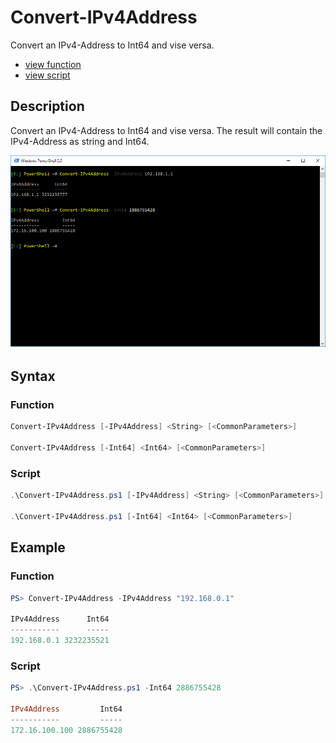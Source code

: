# Convert-IPv4Address

Convert an IPv4-Address to Int64 and vise versa.

* [view function](https://github.com/BornToBeRoot/PowerShell/blob/master/Module/LazyAdmin/Functions/Convert-IPv4Address.ps1)
* [view script](https://github.com/BornToBeRoot/PowerShell/blob/master/Scripts/Convert-IPv4Address.ps1)

## Description

Convert an IPv4-Address to Int64 and vise versa. The result will contain the IPv4-Address as string and Int64.

![Screenshot](Images/Convert-IPv4Address.png?raw=true "Convert-IPv4Address")

## Syntax

### Function

```powershell
Convert-IPv4Address [-IPv4Address] <String> [<CommonParameters>]

Convert-IPv4Address [-Int64] <Int64> [<CommonParameters>]
```

### Script

```powershell
.\Convert-IPv4Address.ps1 [-IPv4Address] <String> [<CommonParameters>]

.\Convert-IPv4Address.ps1 [-Int64] <Int64> [<CommonParameters>]
``` 

## Example

### Function

```powershell
PS> Convert-IPv4Address -IPv4Address "192.168.0.1"   

IPv4Address      Int64
-----------      -----
192.168.0.1 3232235521
```

### Script

```powershell
PS> .\Convert-IPv4Address.ps1 -Int64 2886755428

IPv4Address         Int64
-----------         -----
172.16.100.100 2886755428
```
